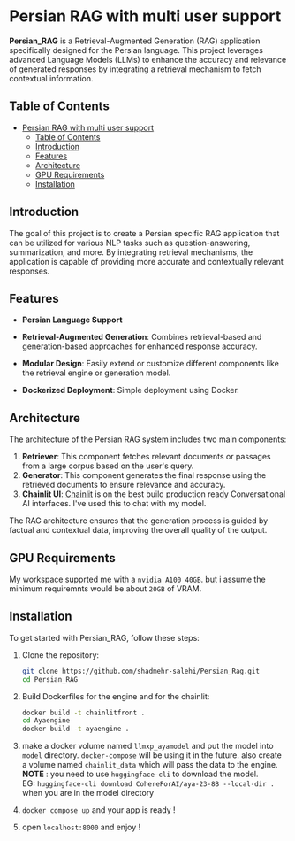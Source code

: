 # Persian RAG with multi user support


**Persian_RAG** is a Retrieval-Augmented Generation (RAG) application specifically designed for the Persian language. This project leverages advanced Language Models (LLMs) to enhance the accuracy and relevance of generated responses by integrating a retrieval mechanism to fetch contextual information.

## Table of Contents
- [Persian RAG with multi user support](#persian-rag-with-multi-user-support)
  - [Table of Contents](#table-of-contents)
  - [Introduction](#introduction)
  - [Features](#features)
  - [Architecture](#architecture)
  - [GPU Requirements](#gpu-requirements)
  - [Installation](#installation)

## Introduction

The goal of this project is to create a Persian specific RAG application that can be utilized for various NLP tasks such as question-answering, summarization, and more. By integrating retrieval mechanisms, the application is capable of providing more accurate and contextually relevant responses.

## Features

- **Persian Language Support**

- **Retrieval-Augmented Generation**: Combines retrieval-based and generation-based approaches for enhanced response accuracy.
- **Modular Design**: Easily extend or customize different components like the retrieval engine or generation model.
- **Dockerized Deployment**: Simple deployment using Docker.

## Architecture

The architecture of the Persian RAG system includes two main components:

1. **Retriever**: This component fetches relevant documents or passages from a large corpus based on the user's query.
2. **Generator**: This component generates the final response using the retrieved documents to ensure relevance and accuracy.
3. **Chainlit UI**: [Chainlit](https://github.com/Chainlit/chainlit) is on the best build production ready Conversational AI interfaces. I've used this to chat with my model.  

The RAG architecture ensures that the generation process is guided by factual and contextual data, improving the overall quality of the output.

## GPU Requirements
My workspace supprted me with a `nvidia A100 40GB`. but i assume the minimum requiremnts would be about `20GB` of VRAM.
## Installation

To get started with Persian_RAG, follow these steps:


1. Clone the repository:
    ```bash
    git clone https://github.com/shadmehr-salehi/Persian_Rag.git
    cd Persian_RAG
    ```

2. Build Dockerfiles for the engine and for the chainlit:
    ```bash
    docker build -t chainlitfront . 
    cd Ayaengine
    docker build -t ayaengine . 
    ```

 

4.  make a docker volume named `llmxp_ayamodel` and put the model into `model` directory. `docker-compose` will be using it in the future. also create a volume named `chainlit_data` which will pass the data to the engine.<br>
    **NOTE** : you need to use `huggingface-cli` to download the model. <br> EG: `huggingface-cli download CohereForAI/aya-23-8B --local-dir .` when you are in the model directory
   
5. `docker compose up` and your app is ready ! 
6. open `localhost:8000` and enjoy !
